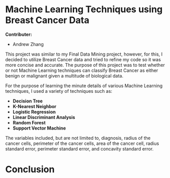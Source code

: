 # Machine Learning Techniques using Breast Cancer Data

**Contributer:**
- Andrew Zhang

This project was similar to my Final Data Mining project, however, for this, I decided to utilize Breast Cancer data and tried to refine my code so it was more concise and accurate. The purpose of this project was to test whether or not Machine Learning techniques can classify Breast Cancer as either benign or malignant given a multitude of biological data.

For the purpose of learning the minute details of various Machine Learning techniques, I used a variety of techniques such as: 
- **Decision Tree**
- **K-Nearest Neighbor**
- **Logistic Regression**
- **Linear Discriminant Analysis**
- **Random Forest**
- **Support Vector Machine**

The variables included, but are not limited to, diagnosis, radius of the cancer cells, perimeter of the cancer cells, area of the cancer cell, radius standard error, perimeter standard error, and concavity standard error.

# Conclusion
